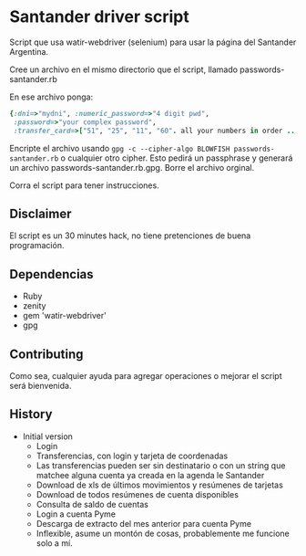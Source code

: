# Santander driver script

Script que usa watir-webdriver (selenium) para usar la página del Santander Argentina.

Cree un archivo en el mismo directorio que el script, llamado passwords-santander.rb

En ese archivo ponga:

```ruby
{:dni=>"mydni", :numeric_password=>"4 digit pwd",
 :password=>"your complex password",
 :transfer_card=>["51", "25", "11", "60". all your numbers in order ......]}
```

Encripte el archivo usando `gpg -c --cipher-algo BLOWFISH passwords-santander.rb` o
cualquier otro cipher. Esto pedirá un passphrase y generará un archivo
passwords-santander.rb.gpg. Borre el archivo orginal.

Corra el script para tener instrucciones.

## Disclaimer

El script es un 30 minutes hack, no tiene pretenciones de buena programación.

## Dependencias

- Ruby
- zenity
- gem 'watir-webdriver'
- gpg

## Contributing

Como sea, cualquier ayuda para agregar operaciones o mejorar el script será bienvenida.

## History

- Initial version
  - Login
  - Transferencias, con login y tarjeta de coordenadas
  - Las transferencias pueden ser sin destinatario o con un string que matchee
  alguna cuenta ya creada en la agenda le Santander
  - Download de xls de últimos movimientos y resúmenes de tarjetas
  - Download de todos resúmenes de cuenta disponibles
  - Consulta de saldo de cuentas
  - Login a cuenta Pyme
  - Descarga de extracto del mes anterior para cuenta Pyme
  - Inflexible, asume un montón de cosas, probablemente me funcione solo a mí.
